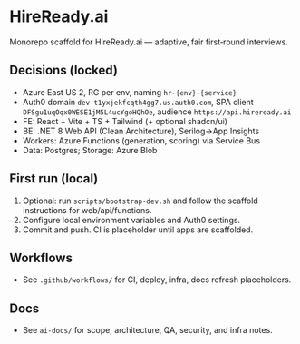 # HireReady.ai

Monorepo scaffold for HireReady.ai — adaptive, fair first‑round interviews.

## Decisions (locked)
- Azure East US 2, RG per env, naming `hr-{env}-{service}`
- Auth0 domain `dev-t1yxjekfcqth4gg7.us.auth0.com`, SPA client `DFSgu1uqOqx0WESE1jM5L4ucYgoHQhOe`, audience `https://api.hireready.ai`
- FE: React + Vite + TS + Tailwind (+ optional shadcn/ui)
- BE: .NET 8 Web API (Clean Architecture), Serilog→App Insights
- Workers: Azure Functions (generation, scoring) via Service Bus
- Data: Postgres; Storage: Azure Blob

## First run (local)
1. Optional: run `scripts/bootstrap-dev.sh` and follow the scaffold instructions for web/api/functions.
2. Configure local environment variables and Auth0 settings.
3. Commit and push. CI is placeholder until apps are scaffolded.

## Workflows
- See `.github/workflows/` for CI, deploy, infra, docs refresh placeholders.

## Docs
- See `ai-docs/` for scope, architecture, QA, security, and infra notes.
